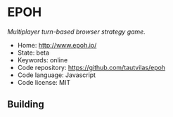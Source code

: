# EPOH

_Multiplayer turn-based browser strategy game._

- Home: http://www.epoh.io/
- State: beta
- Keywords: online
- Code repository: https://github.com/tautvilas/epoh
- Code language: Javascript
- Code license: MIT

## Building

